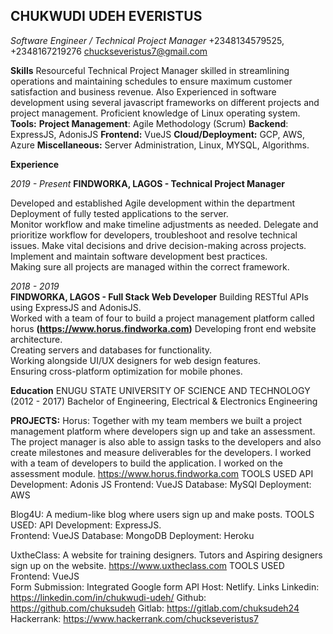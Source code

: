 ## **CHUKWUDI UDEH EVERISTUS**
*Software Engineer / Technical Project Manager*
+2348134579525, +2348167219276
chuckseveristus7@gmail.com  

**Skills**
Resourceful Technical Project Manager skilled in streamlining operations and maintaining schedules to ensure maximum customer satisfaction and business revenue. Also Experienced in software development using several javascript frameworks on different projects and project management. Proficient knowledge of Linux operating system.
**Tools:**
**Project Management**: Agile Methodology (Scrum)
**Backend**: ExpressJS, AdonisJS 
**Frontend:** VueJS
**Cloud/Deployment:** GCP, AWS, Azure
**Miscellaneous:** Server Administration, Linux, MYSQL, Algorithms.

**Experience**  

*2019 - Present*
**FINDWORKA, LAGOS  - Technical Project Manager**	 	 	

Developed and established Agile development within the department
Deployment of fully tested applications to the server.		 	
Monitor workflow and make timeline adjustments as needed. 
Delegate and prioritize workflow for developers, troubleshoot and resolve technical issues.	
Make vital decisions and drive decision-making across projects. 	 	
Implement and maintain software development best practices.	 	 	
Making sure all projects are managed within the correct framework.	 

*2018 - 2019*	 	 	
**FINDWORKA, LAGOS  - Full Stack Web Developer**
Building RESTful APIs using ExpressJS and AdonisJS.	 	 	
Worked with a team of four to build a project management platform called horus 
**(https://www.horus.findworka.com)**
Developing front end website architecture.	 	 	
Creating servers and databases for functionality.	 	 	
Working alongside UI/UX designers for web design features.	 	 	
Ensuring cross-platform optimization for mobile phones.

**Education**
ENUGU STATE UNIVERSITY OF SCIENCE AND TECHNOLOGY (2012 - 2017)
Bachelor of Engineering, Electrical & Electronics Engineering 	 
	 	
**PROJECTS:**
Horus: Together with my team members we built a project management platform where developers sign up and take an assessment. The project manager is also able to assign tasks to the developers and also create milestones and measure deliverables for the developers. I worked with a team of developers to build the application. I worked on the assessment module.
 https://www.horus.findworka.com
TOOLS USED
API Development: Adonis JS 
Frontend:  VueJS 
Database: MySQl 
Deployment: AWS 
	 	 	
Blog4U: A medium-like blog where users sign up and make posts.
TOOLS USED:
API Development: ExpressJS. 	
Frontend: VueJS
Database: MongoDB
Deployment: Heroku
	 	 	
UxtheClass: A website for training designers. Tutors and Aspiring designers sign up on the website.
https://www.uxtheclass.com 
TOOLS USED	
Frontend: VueJS 	
Form Submission: Integrated Google form API
Host: Netlify.
Links
Linkedin: https://linkedin.com/in/chukwudi-udeh/
Github: https://github.com/chuksudeh
Gitlab: https://gitlab.com/chuksudeh24
Hackerrank: https://www.hackerrank.com/chuckseveristus7



